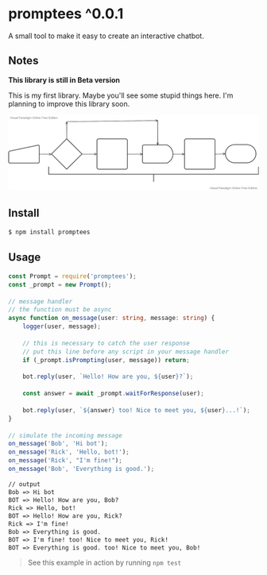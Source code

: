 # promptees ^0.0.1

A small tool to make it easy to create an interactive chatbot.

## Notes

**This library is still in Beta version**

This is my first library. Maybe you'll see some stupid things here. I'm planning to improve this library soon.

<img src='./promptees.svg'>

## Install

```bash
$ npm install promptees
```

## Usage

```ts
const Prompt = require('promptees');
const _prompt = new Prompt();

// message handler
// the function must be async
async function on_message(user: string, message: string) {
	logger(user, message);

	// this is necessary to catch the user response
	// put this line before any script in your message handler
	if (_prompt.isPrompting(user, message)) return;

	bot.reply(user, `Hello! How are you, ${user}?`);

	const answer = await _prompt.waitForResponse(user);

	bot.reply(user, `${answer} too! Nice to meet you, ${user}...!`);
}

// simulate the incoming message
on_message('Bob', 'Hi bot');
on_message('Rick', 'Hello, bot!');
on_message('Rick', "I'm fine!");
on_message('Bob', 'Everything is good.');
```

```
// output
Bob => Hi bot
BOT => Hello! How are you, Bob?
Rick => Hello, bot!
BOT => Hello! How are you, Rick?
Rick => I'm fine!
Bob => Everything is good.
BOT => I'm fine! too! Nice to meet you, Rick!
BOT => Everything is good. too! Nice to meet you, Bob!
```

> See this example in action by running `npm test`
